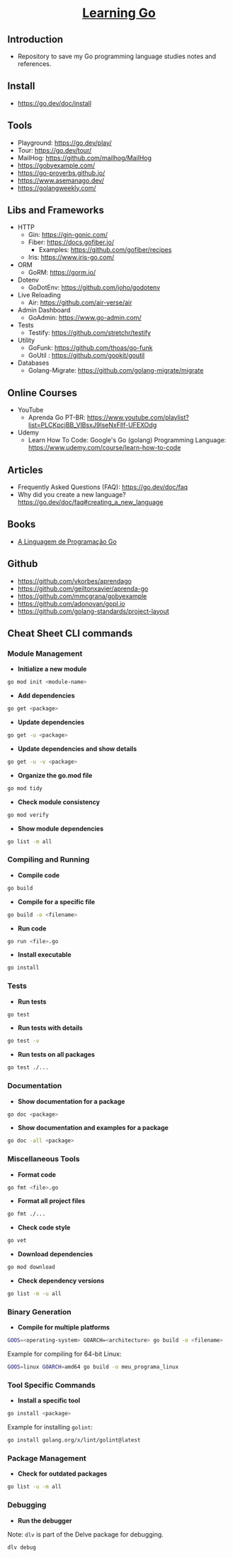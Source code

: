 <div align="center">
 <h1 align="center"><a href="https://go.dev/" target="_blank">Learning Go</a></h1>
</div>

## Introduction
- Repository to save my Go programming language studies notes and references.

## Install
- https://go.dev/doc/install

## Tools
- Playground: <https://go.dev/play/>
- Tour: <https://go.dev/tour/>
- MailHog: <https://github.com/mailhog/MailHog>
- <https://gobyexample.com/>
- <https://go-proverbs.github.io/>
- <https://www.asemanago.dev/>
- <https://golangweekly.com/>

## Libs and Frameworks

- HTTP
   - Gin: <https://gin-gonic.com/>
   - Fiber: <https://docs.gofiber.io/>
      - Examples: <https://github.com/gofiber/recipes>
   - Iris: <https://www.iris-go.com/>
- ORM
   - GoRM: <https://gorm.io/>
- Dotenv
   - GoDotEnv: <https://github.com/joho/godotenv>
- Live Reloading
   - Air: <https://github.com/air-verse/air>
- Admin Dashboard
   - GoAdmin: <https://www.go-admin.com/>
- Tests
   - Testify: <https://github.com/stretchr/testify>
- Utility
   - GoFunk: <https://github.com/thoas/go-funk>
   - GoUtil : <https://github.com/gookit/goutil>
- Databases
   - Golang-Migrate: <https://github.com/golang-migrate/migrate>

## Online Courses

- YouTube
   - Aprenda Go PT-BR: <https://www.youtube.com/playlist?list=PLCKpcjBB_VlBsxJ9IseNxFllf-UFEXOdg>
- Udemy
   - Learn How To Code: Google's Go (golang) Programming Language: <https://www.udemy.com/course/learn-how-to-code>

## Articles
- Frequently Asked Questions (FAQ): <https://go.dev/doc/faq>
- Why did you create a new language? <https://go.dev/doc/faq#creating_a_new_language>

## Books
- [A Linguagem de Programação Go](https://www.amazon.com.br/Linguagem-Programa%C3%A7%C3%A3o-Go-Alan-Donovan-ebook/dp/B07KDDJQXS/ref=tmm_kin_swatch_0?_encoding=UTF8&qid=&sr=#customerReviews)

## Github
- <https://github.com/vkorbes/aprendago>
- <https://github.com/geiltonxavier/aprenda-go>
- <https://github.com/mmcgrana/gobyexample>
- <https://github.com/adonovan/gopl.io>
- <https://github.com/golang-standards/project-layout>

## Cheat Sheet CLI commands

### Module Management

- **Initialize a new module**
```sh
go mod init <module-name>
```

- **Add dependencies**
```sh
go get <package>
```

- **Update dependencies**
```sh
go get -u <package>
```

- **Update dependencies and show details**
```sh
go get -u -v <package>
```

- **Organize the go.mod file**
```sh
go mod tidy
```

- **Check module consistency**
```sh
go mod verify
```

- **Show module dependencies**
```sh
go list -m all
```

### Compiling and Running

- **Compile code**
```sh
go build
```

- **Compile for a specific file**
```sh
go build -o <filename>
```

- **Run code**
```sh
go run <file>.go
```

- **Install executable**
```sh
go install
```

### Tests

- **Run tests**
```sh
go test
```

- **Run tests with details**
```sh
go test -v
```

- **Run tests on all packages**
```sh
go test ./...
```

### Documentation

- **Show documentation for a package**
```sh
go doc <package>
```

- **Show documentation and examples for a package**
```sh
go doc -all <package>
```

### Miscellaneous Tools

- **Format code**
```sh
go fmt <file>.go
```

- **Format all project files**
```sh
go fmt ./...
```

- **Check code style**
```sh
go vet
```

- **Download dependencies**
```sh
go mod download
```

- **Check dependency versions**
```sh
go list -m -u all
```

### Binary Generation

- **Compile for multiple platforms**
```sh
GOOS=<operating-system> GOARCH=<architecture> go build -o <filename>
```

Example for compiling for 64-bit Linux:
```sh
GOOS=linux GOARCH=amd64 go build -o meu_programa_linux
```

### Tool Specific Commands

- **Install a specific tool**
```sh
go install <package>
```

Example for installing `golint`:
```sh
go install golang.org/x/lint/golint@latest
```

### Package Management

- **Check for outdated packages**
```sh
go list -u -m all
```

### Debugging

- **Run the debugger**

Note: `dlv` is part of the Delve package for debugging.
```sh
dlv debug
```

